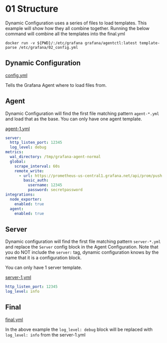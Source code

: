 # 01 Structure

Dynamic Configuration uses a series of files to load templates. This example will show how they all combine together. 
Running the below command will combine all the templates into the final.yml

`docker run -v ${PWD}/:/etc/grafana grafana/agentctl:latest template-parse /etc/grafana/02_config.yml`

## Dynamic Configuration

[config.yml](./01_config.yml)

Tells the Grafana Agent where to load files from.

## Agent

Dynamic Configuration will find the first file matching pattern `agent-*.yml` and load that as the base. You can only have
one agent template.

[agent-1.yml](./01_assets/agent-1.yml)

```yaml
server:
  http_listen_port: 12345
  log_level: debug
metrics:
  wal_directory: /tmp/grafana-agent-normal
  global:
    scrape_interval: 60s
    remote_write:
      - url: https://prometheus-us-central1.grafana.net/api/prom/push
        basic_auth:
          username: 12345
          password: secretpassword
integrations:
  node_exporter:
    enabled: true
  agent:
    enabled: true
```

## Server

Dynamic configuration will find the first file matching pattern `server-*.yml` and replace the `Server` config block in
the Agent Configuration. Note that you do NOT include the `server:` tag, dynamic configuration knows by the name that it
is a configuration block.

You can only have 1 server template.

[server-1.yml](./01_assets/server-1.yml)


```yaml
http_listen_port: 12345
log_level: info
```

## Final

[final.yml](./01_assets/final.yml)

In the above example the `log_level: debug` block will be replaced with `log_level: info` from the server-1.yml
